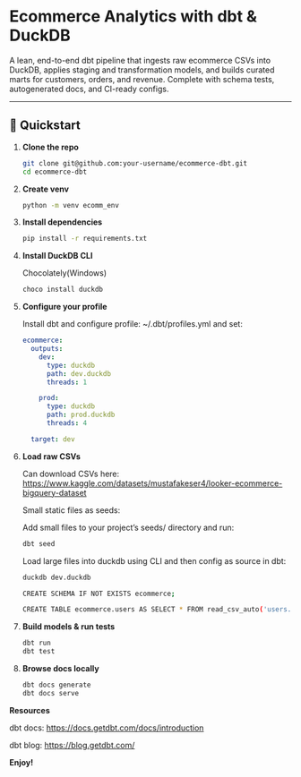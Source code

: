 # Ecommerce Analytics with dbt & DuckDB

A lean, end-to-end dbt pipeline that ingests raw ecommerce CSVs into DuckDB, applies staging and transformation models, and builds curated marts for customers, orders, and revenue. Complete with schema tests, autogenerated docs, and CI-ready configs.

---

## 🚀 Quickstart

1. **Clone the repo**  
   ```bash
   git clone git@github.com:your-username/ecommerce-dbt.git
   cd ecommerce-dbt

2. **Create venv**
   ```bash
   python -m venv ecomm_env

3. **Install dependencies**
   ```bash
   pip install -r requirements.txt

4. **Install DuckDB CLI**

   Chocolately(Windows)
   ```bash
   choco install duckdb

5. **Configure your profile**

   Install dbt and configure profile: ~/.dbt/profiles.yml and set:

   ```yaml
   ecommerce:
     outputs:
       dev:
         type: duckdb
         path: dev.duckdb
         threads: 1

       prod:
         type: duckdb
         path: prod.duckdb
         threads: 4

     target: dev

6. **Load raw CSVs**

   Can download CSVs here:
   https://www.kaggle.com/datasets/mustafakeser4/looker-ecommerce-bigquery-dataset 

   Small static files as seeds:

   Add small files to your project’s seeds/ directory and run:
   ```bash
   dbt seed
   ```

   Load large files into duckdb using CLI and then config as source in dbt:

   ```bash
   duckdb dev.duckdb

   CREATE SCHEMA IF NOT EXISTS ecommerce;

   CREATE TABLE ecommerce.users AS SELECT * FROM read_csv_auto('users.csv');
   ```

7. **Build models & run tests**
   ```bash
   dbt run
   dbt test

8. **Browse docs locally**
   ```bash
   dbt docs generate
   dbt docs serve

**Resources**

dbt docs: https://docs.getdbt.com/docs/introduction

dbt blog: https://blog.getdbt.com/

**Enjoy!**
